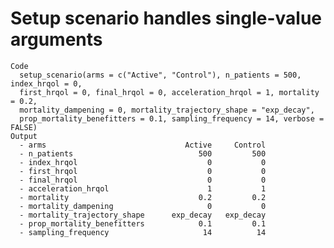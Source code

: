 # Setup scenario handles single-value arguments

    Code
      setup_scenario(arms = c("Active", "Control"), n_patients = 500, index_hrqol = 0,
      first_hrqol = 0, final_hrqol = 0, acceleration_hrqol = 1, mortality = 0.2,
      mortality_dampening = 0, mortality_trajectory_shape = "exp_decay",
      prop_mortality_benefitters = 0.1, sampling_frequency = 14, verbose = FALSE)
    Output
      - arms                               Active     Control
      - n_patients                            500         500
      - index_hrqol                             0           0
      - first_hrqol                             0           0
      - final_hrqol                             0           0
      - acceleration_hrqol                      1           1
      - mortality                             0.2         0.2
      - mortality_dampening                     0           0
      - mortality_trajectory_shape      exp_decay   exp_decay
      - prop_mortality_benefitters            0.1         0.1
      - sampling_frequency                     14          14

